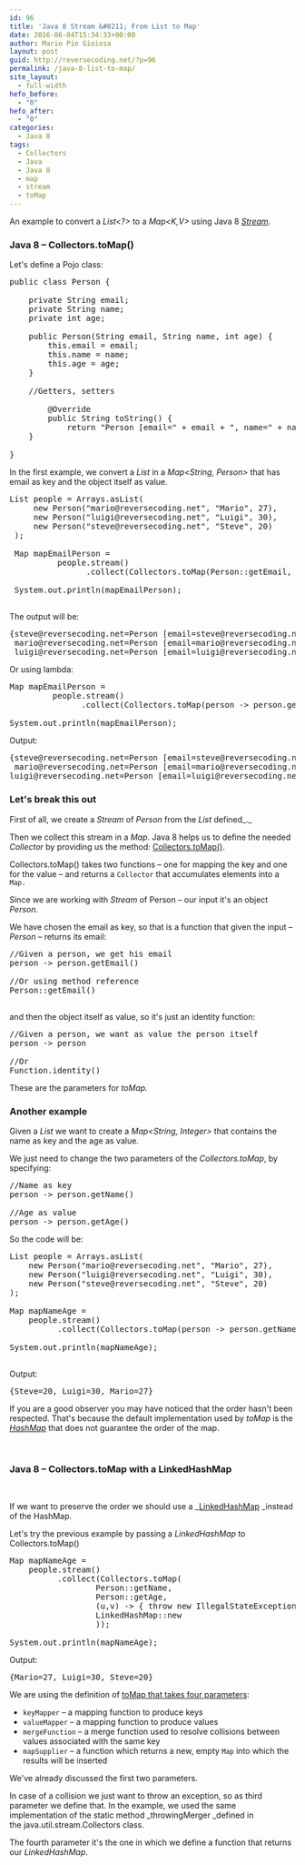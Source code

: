```yaml
---
id: 96
title: 'Java 8 Stream &#8211; From List to Map'
date: 2016-06-04T15:34:33+00:00
author: Mario Pio Gioiosa
layout: post
guid: http://reversecoding.net/?p=96
permalink: /java-8-list-to-map/
site_layout:
  - full-width
hefo_before:
  - "0"
hefo_after:
  - "0"
categories:
  - Java 8
tags:
  - Collectors
  - Java
  - Java 8
  - map
  - stream
  - toMap
---
```

An example to convert a _List<?>_ to a _Map<K,V>_ using Java 8 _[Stream](https://docs.oracle.com/javase/8/docs/api/java/util/stream/package-summary.html)_.

### Java 8 &#8211; Collectors.toMap()

Let's define a Pojo class:

<pre class="lang:java decode:true">public class Person {

	private String email;
	private String name;
	private int age;

	public Person(String email, String name, int age) {
		this.email = email;
		this.name = name;
		this.age = age;
	}
	
	//Getters, setters 

        @Override
        public String toString() {
            return "Person [email=" + email + ", name=" + name + ", age=" + age + "]";
	}

}
</pre>

In the first example, we convert a _List<Person>_ in a _Map<String, Person>_ that has email as key and the object itself as value.

<pre class="lang:default decode:true">List<Person> people = Arrays.asList(
     new Person("mario@reversecoding.net", "Mario", 27),
     new Person("luigi@reversecoding.net", "Luigi", 30),
     new Person("steve@reversecoding.net", "Steve", 20)
 );
		
 Map<String, Person> mapEmailPerson = 
          people.stream()
                .collect(Collectors.toMap(Person::getEmail, Function.identity()));
		
 System.out.println(mapEmailPerson);

</pre>

The output will be:

<pre class="theme:dark-terminal striped:false lang:default decode:true">{steve@reversecoding.net=Person [email=steve@reversecoding.net, name=Steve, age=20], 
 mario@reversecoding.net=Person [email=mario@reversecoding.net, name=Mario, age=27], 
 luigi@reversecoding.net=Person [email=luigi@reversecoding.net, name=Luigi, age=30]}
</pre>

Or using lambda:

<pre class="lang:java decode:true" title="Using lambda">Map<String, Person> mapEmailPerson = 
         people.stream()				
               .collect(Collectors.toMap(person -> person.getEmail(), person -> person));
		
System.out.println(mapEmailPerson);</pre>

Output:

<pre class="theme:dark-terminal lang:default decode:true">{steve@reversecoding.net=Person [email=steve@reversecoding.net, name=Steve, age=20],
 mario@reversecoding.net=Person [email=mario@reversecoding.net, name=Mario, age=27], 
luigi@reversecoding.net=Person [email=luigi@reversecoding.net, name=Luigi, age=30]}
</pre>

### 

### Let's break this out

First of all, we create a _Stream_ of _Person_ from the _List<Person>_ defined_._

Then we collect this stream in a _Map_. Java 8 helps us to define the needed _Collector_ by providing us the method: [Collectors.toMap()](https://docs.oracle.com/javase/8/docs/api/java/util/stream/Collectors.html#toMap-java.util.function.Function-java.util.function.Function-).

Collectors.toMap() takes two functions &#8211; one for mapping the key and one for the value &#8211; and returns a `Collector` that accumulates elements into a `Map.`

Since we are working with _Stream_ of Person &#8211; our input it's an object _Person_.

We have chosen the email as key, so that is a function that given the input &#8211; _Person_ &#8211; returns its email:

<pre class="lang:default decode:true">//Given a person, we get his email
person -> person.getEmail()

//Or using method reference
Person::getEmail()

</pre>

and then the object itself as value, so it's just an identity function:

<pre class="lang:default decode:true">//Given a person, we want as value the person itself
person -> person

//Or 
Function.identity()</pre>

These are the parameters for _toMap._

### Another example

Given a _List<Person>_ we want to create a _Map<String, Integer>_ that contains the name as key and the age as value.

We just need to change the two parameters of the _Collectors.toMap_, by specifying:

<pre class="lang:default decode:true">//Name as key
person -> person.getName()

//Age as value
person -> person.getAge()</pre>

So the code will be:

<pre class="lang:java decode:true">List<Person> people = Arrays.asList(
    new Person("mario@reversecoding.net", "Mario", 27),
    new Person("luigi@reversecoding.net", "Luigi", 30),
    new Person("steve@reversecoding.net", "Steve", 20)
);

Map<String, Integer> mapNameAge = 
    people.stream()
          .collect(Collectors.toMap(person -> person.getName(), person -> person.getAge()));
		
System.out.println(mapNameAge);

</pre>

Output:

<pre class="lang:default decode:true ">{Steve=20, Luigi=30, Mario=27}</pre>

If you are a good observer you may have noticed that the order hasn't been respected. That's because the default implementation used by _toMap_ is the [_HashMap_](https://docs.oracle.com/javase/8/docs/api/java/util/HashMap.html) that does not guarantee the order of the map.

&nbsp;

### Java 8 &#8211; Collectors.toMap with a LinkedHashMap

&nbsp;

If we want to preserve the order we should use a _[LinkedHashMap](https://docs.oracle.com/javase/8/docs/api/java/util/LinkedHashMap.html) _instead of the HashMap.

Let's try the previous example by passing a _LinkedHashMap_ to Collectors.toMap()

<pre class="lang:java decode:true ">Map<String, Integer> mapNameAge = 
	people.stream()
		  .collect(Collectors.toMap(
				  Person::getName, 
				  Person::getAge, 
				  (u,v) -> { throw new IllegalStateException(String.format("Duplicate key %s", u)); },
				  LinkedHashMap::new
				  ));

System.out.println(mapNameAge);</pre>

Output:

<pre class="theme:dark-terminal lang:default decode:true">{Mario=27, Luigi=30, Steve=20}</pre>

We are using the definition of [toMap that takes four parameters](https://docs.oracle.com/javase/8/docs/api/java/util/stream/Collectors.html#toMap-java.util.function.Function-java.util.function.Function-java.util.function.BinaryOperator-java.util.function.Supplier-):

  * `keyMapper` &#8211; a mapping function to produce keys
  * `valueMapper` &#8211; a mapping function to produce values
  * `mergeFunction` &#8211; a merge function used to resolve collisions between values associated with the same key
  * `mapSupplier` &#8211; a function which returns a new, empty `Map` into which the results will be inserted

We've already discussed the first two parameters.

In case of a collision we just want to throw an exception, so as third parameter we define that. In the example, we used the same implementation of the static method _throwingMerger _defined in the java.util.stream.Collectors class.

The fourth parameter it's the one in which we define a function that returns our _LinkedHashMap_.